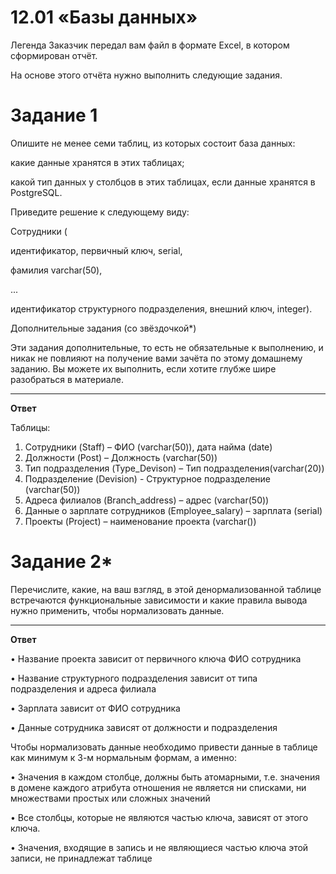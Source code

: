 # 12.01 «Базы данных»

Легенда
Заказчик передал вам файл в формате Excel, в котором сформирован отчёт.

На основе этого отчёта нужно выполнить следующие задания.

# Задание 1

Опишите не менее семи таблиц, из которых состоит база данных:

какие данные хранятся в этих таблицах;

какой тип данных у столбцов в этих таблицах, если данные хранятся в PostgreSQL.

Приведите решение к следующему виду:

Сотрудники (

идентификатор, первичный ключ, serial,

фамилия varchar(50),

...

идентификатор структурного подразделения, внешний ключ, integer).

Дополнительные задания (со звёздочкой*)

Эти задания дополнительные, то есть не обязательные к выполнению, и никак не повлияют на получение вами зачёта по этому домашнему заданию. Вы можете их выполнить, если хотите глубже шире разобраться в материале.
____
**Ответ**

Таблицы:
1.	Сотрудники (Staff) – ФИО (varchar(50)), дата найма (date)
2.	Должности (Post) – Должность (varchar(50))
3.	Тип подразделения (Type_Devison) – Тип подразделения(varchar(20))
4.	Подразделение (Devision) - Структурное подразделение (varchar(50))
5.	Адреса филиалов (Branch_address) – адрес (varchar(50))
6.	Данные о зарплате сотрудников (Employee_salary) – зарплата (serial)
7.	Проекты (Project) – наименование проекта (varchar())


# Задание 2*

Перечислите, какие, на ваш взгляд, в этой денормализованной таблице встречаются функциональные зависимости и какие правила вывода нужно применить, чтобы нормализовать данные.
___
**Ответ**

•	Название проекта зависит от первичного ключа ФИО сотрудника

•	Название структурного подразделения зависит от типа подразделения и адреса филиала

•	Зарплата зависит от  ФИО сотрудника

•	Данные сотрудника зависят от должности и подразделения

Чтобы нормализовать данные необходимо привести данные в таблице как минимум к 3-м нормальным формам, а именно:

•	Значения в каждом столбце, должны быть атомарными, т.е. значения в домене каждого атрибута отношения не является ни списками, ни множествами простых или сложных значений

•	Все столбцы, которые не являются частью ключа, зависят от этого ключа.

•	Значения, входящие в запись и не являющиеся частью ключа этой записи, не принадлежат таблице 
